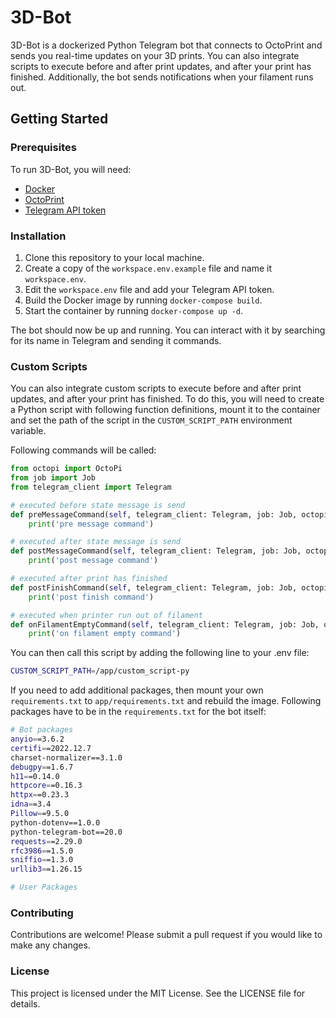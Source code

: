 # 3D-Bot

3D-Bot is a dockerized Python Telegram bot that connects to OctoPrint and sends you real-time updates on your 3D prints. You can also integrate scripts to execute before and after print updates, and after your print has finished. Additionally, the bot sends notifications when your filament runs out.

## Getting Started

### Prerequisites

To run 3D-Bot, you will need:

- [Docker](https://www.docker.com/)
- [OctoPrint](https://octoprint.org/)
- [Telegram API token](https://core.telegram.org/bots#3-how-do-i-create-a-bot)

### Installation

1. Clone this repository to your local machine.
2. Create a copy of the `workspace.env.example` file and name it `workspace.env`.
3. Edit the `workspace.env` file and add your Telegram API token.
4. Build the Docker image by running `docker-compose build`.
5. Start the container by running `docker-compose up -d`.

The bot should now be up and running. You can interact with it by searching for its name in Telegram and sending it commands.

### Custom Scripts

You can also integrate custom scripts to execute before and after print updates, and after your print has finished. To do this, you will need to create a Python script with following function definitions, mount it to the container and set the path of the script in the `CUSTOM_SCRIPT_PATH` environment variable.

Following commands will be called:

```python
from octopi import OctoPi
from job import Job
from telegram_client import Telegram

# executed before state message is send
def preMessageCommand(self, telegram_client: Telegram, job: Job, octopi: OctoPi) -> None:
    print('pre message command')

# executed after state message is send
def postMessageCommand(self, telegram_client: Telegram, job: Job, octopi: OctoPi) -> None:
    print('post message command')

# executed after print has finished
def postFinishCommand(self, telegram_client: Telegram, job: Job, octopi: OctoPi) -> None:
    print('post finish command')

# executed when printer run out of filament
def onFilamentEmptyCommand(self, telegram_client: Telegram, job: Job, octopi: OctoPi) -> Nonde:
    print('on filament empty command')
```

You can then call this script by adding the following line to your .env file:

```bash
CUSTOM_SCRIPT_PATH=/app/custom_script-py
```

If you need to add additional packages, then mount your own `requirements.txt` to `app/requirements.txt` and rebuild the image. Following packages have to be in the `requirements.txt` for the bot itself:

```bash
# Bot packages
anyio==3.6.2
certifi==2022.12.7
charset-normalizer==3.1.0
debugpy==1.6.7
h11==0.14.0
httpcore==0.16.3
httpx==0.23.3
idna==3.4
Pillow==9.5.0
python-dotenv==1.0.0
python-telegram-bot==20.0
requests==2.29.0
rfc3986==1.5.0
sniffio==1.3.0
urllib3==1.26.15

# User Packages
```

### Contributing

Contributions are welcome! Please submit a pull request if you would like to make any changes.

### License

This project is licensed under the MIT License. See the LICENSE file for details.
